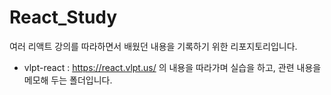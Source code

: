 # React_Study

여러 리액트 강의를 따라하면서 배웠던 내용을 기록하기 위한 리포지토리입니다.

- vlpt-react : https://react.vlpt.us/ 의 내용을 따라가며 실습을 하고, 관련 내용을 메모해 두는 폴더입니다.
